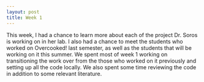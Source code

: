 ```yaml
---
layout: post
title: Week 1
---
```


This week, I had a chance to learn more about each of the project Dr. Soros is working on in her lab. I also had a chance to meet the students who worked on Overcooked! last semester, as well as the students that will be working on it this summer. We spent most of week 1 working on transitioning the work over from the those who worked on it previously and setting up all the code locally. We also spent some time reviewing the code in addition to some relevant literature. 
